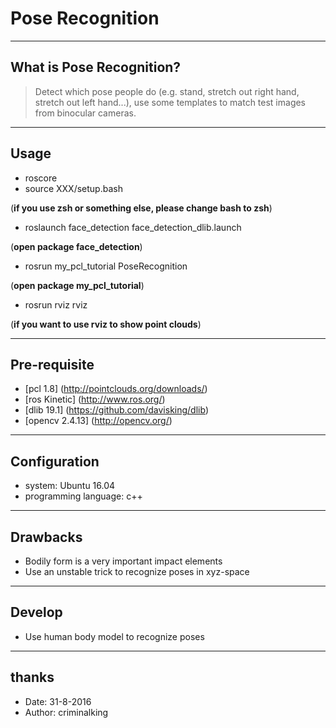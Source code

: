# Pose Recognition
----
## What is Pose Recognition?

> Detect which pose people do (e.g. stand, stretch out right hand, stretch out left hand...), use some templates to match test images from binocular cameras.

----
## Usage
* roscore
* source XXX/setup.bash 
 
 (**if you use zsh or something else, please change bash to zsh**)
* roslaunch face_detection face_detection_dlib.launch 

 (**open package face_detection**)
* rosrun my_pcl_tutorial PoseRecognition 
 
 (**open package my_pcl_tutorial**)
* rosrun rviz rviz
 
 (**if you want to use rviz to show point clouds**)

----
## Pre-requisite
* [pcl 1.8]
(http://pointclouds.org/downloads/)
* [ros Kinetic]
(http://www.ros.org/)
* [dlib 19.1]
(https://github.com/davisking/dlib)
* [opencv 2.4.13]
(http://opencv.org/)

----
## Configuration
* system: Ubuntu 16.04 
* programming language: c++

----
## Drawbacks
* Bodily form is a very important impact elements
* Use an unstable trick to recognize poses in xyz-space  

----
## Develop
* Use human body model to recognize poses

----
## thanks
* Date: 31-8-2016 
* Author: criminalking
